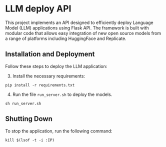 # LLM deploy API

This project implements an API designed to efficiently deploy Language Model (LLM) applications using Flask API. The framework is built with modular code that allows easy integration of new open source models from a range of platforms including HuggingFace and Replicate.

## Installation and Deployment

Follow these steps to deploy the LLM application:

3. Install the necessary requirements:

```
pip install -r requirements.txt
```

4. Run the file `run_server.sh` to deploy the models.
```
sh run_server.sh
```

## Shutting Down

To stop the application, run the following command:

```
kill $(lsof -t -i :IP)
```
